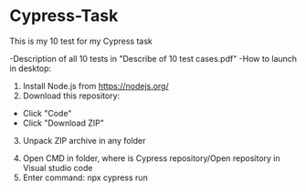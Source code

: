 # Cypress-Task
This is my 10 test for my Cypress task

-Description of all 10 tests in "Describe of 10 test cases.pdf"
-How to launch in desktop:

1. Install Node.js from https://nodejs.org/
2. Download this repository:
- Click "Code"
- Click "Download ZIP"
3. Unpack ZIP archive in any folder
4) Open CMD in folder, where is Cypress repository/Open repository in Visual studio code
5) Enter command: npx cypress run
